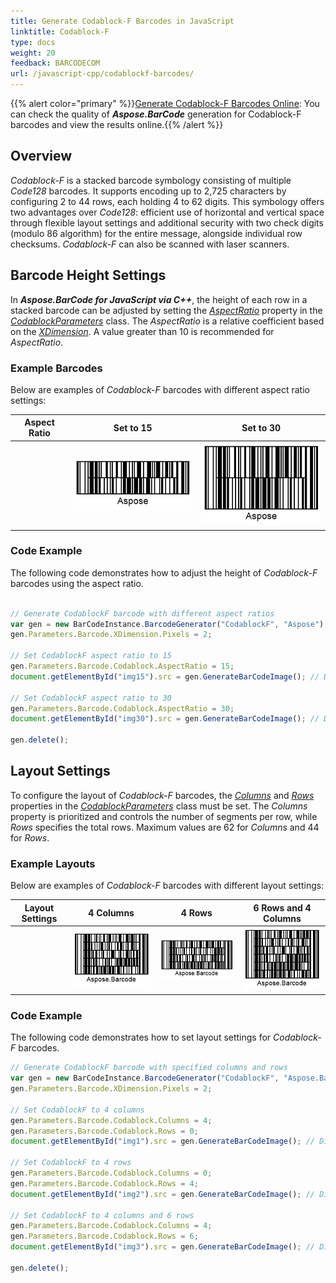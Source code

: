 ```yaml
---
title: Generate Codablock-F Barcodes in JavaScript
linktitle: Codablock-F
type: docs
weight: 20
feedback: BARCODECOM
url: /javascript-cpp/codablockf-barcodes/
---
```

{{% alert color="primary" %}}[Generate Codablock-F Barcodes Online](https://products.aspose.app/barcode/generate/codablock?type=codablockf): You can check the quality of ***Aspose.BarCode*** generation for Codablock-F barcodes and view the results online.{{% /alert %}}
## Overview
*Codablock-F* is a stacked barcode symbology consisting of multiple *Code128* barcodes. It supports encoding up to 2,725 characters by configuring 2 to 44 rows, each holding 4 to 62 digits. This symbology offers two advantages over *Code128*: efficient use of horizontal and vertical space through flexible layout settings and additional security with two check digits (modulo 86 algorithm) for the entire message, alongside individual row checksums. *Codablock-F* can also be scanned with laser scanners.

## Barcode Height Settings
In ***Aspose.BarCode for JavaScript via C++***, the height of each row in a stacked barcode can be adjusted by setting the [*AspectRatio*](https://reference.aspose.com/barcode/javascript-cpp/aspose.barcode.generation/codablockparameters/properties/aspectratio) property in the [*CodablockParameters*](https://reference.aspose.com/barcode/javascript-cpp/aspose.barcode.generation/codablockparameters) class. The *AspectRatio* is a relative coefficient based on the [*XDimension*](https://reference.aspose.com/barcode/javascript-cpp/aspose.barcode.generation/barcodeparameters/properties/xdimension). A value greater than 10 is recommended for *AspectRatio*.

### Example Barcodes
Below are examples of *Codablock-F* barcodes with different aspect ratio settings:

| **Aspect Ratio** | **Set to 15**                      | **Set to 30**                      |
|-------------------|------------------------------------|------------------------------------|
|                   | ![Aspect Ratio 15](codablockfaspectratio15.png) | ![Aspect Ratio 30](codablockfaspectratio30.png) |

### Code Example
The following code demonstrates how to adjust the height of *Codablock-F* barcodes using the aspect ratio.

```javascript

// Generate CodablockF barcode with different aspect ratios
var gen = new BarCodeInstance.BarcodeGenerator("CodablockF", "Aspose");
gen.Parameters.Barcode.XDimension.Pixels = 2;

// Set CodablockF aspect ratio to 15
gen.Parameters.Barcode.Codablock.AspectRatio = 15;
document.getElementById("img15").src = gen.GenerateBarCodeImage(); // Display barcode image

// Set CodablockF aspect ratio to 30
gen.Parameters.Barcode.Codablock.AspectRatio = 30;
document.getElementById("img30").src = gen.GenerateBarCodeImage(); // Display barcode image

gen.delete();


```
  

## Layout Settings

To configure the layout of *Codablock-F* barcodes, the [*Columns*](https://reference.aspose.com/barcode/javascript-cpp/aspose.barcode.generation/codablockparameters/properties/columns) and [*Rows*](https://reference.aspose.com/barcode/javascript-cpp/aspose.barcode.generation/codablockparameters/properties/rows) properties in the [*CodablockParameters*](https://reference.aspose.com/barcode/javascript-cpp/aspose.barcode.generation/codablockparameters) class must be set. The *Columns* property is prioritized and controls the number of segments per row, while *Rows* specifies the total rows. Maximum values are 62 for *Columns* and 44 for *Rows*.

### Example Layouts
Below are examples of *Codablock-F* barcodes with different layout settings:

| **Layout Settings** | **4 Columns**                   | **4 Rows**                     | **6 Rows and 4 Columns**             |
|----------------------|----------------------------------|---------------------------------|--------------------------------------|
|                      | ![4 Columns](codablockfcol4.png) | ![4 Rows](codablockfrow4.png) | ![6 Rows, 4 Columns](codablockfrow6col4.png) |

### Code Example
The following code demonstrates how to set layout settings for *Codablock-F* barcodes.

```javascript
// Generate CodablockF barcode with specified columns and rows
var gen = new BarCodeInstance.BarcodeGenerator("CodablockF", "Aspose.Barcode");
gen.Parameters.Barcode.XDimension.Pixels = 2;

// Set CodablockF to 4 columns
gen.Parameters.Barcode.Codablock.Columns = 4;
gen.Parameters.Barcode.Codablock.Rows = 0;
document.getElementById("img1").src = gen.GenerateBarCodeImage(); // Display barcode image

// Set CodablockF to 4 rows
gen.Parameters.Barcode.Codablock.Columns = 0;
gen.Parameters.Barcode.Codablock.Rows = 4;
document.getElementById("img2").src = gen.GenerateBarCodeImage(); // Display barcode image

// Set CodablockF to 4 columns and 6 rows
gen.Parameters.Barcode.Codablock.Columns = 4;
gen.Parameters.Barcode.Codablock.Rows = 6;
document.getElementById("img3").src = gen.GenerateBarCodeImage(); // Display barcode image

gen.delete();


```